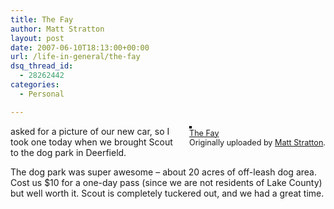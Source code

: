 ```yaml
---
title: The Fay
author: Matt Stratton
layout: post
date: 2007-06-10T18:13:00+00:00
url: /life-in-general/the-fay
dsq_thread_id:
  - 28262442
categories:
  - Personal

---
```

<div style="float:right;margin-left:10px;margin-bottom:10px;">
  <a href="https://www.flickr.com/photos/mugsy/539597435/" title="photo sharing"><img src="https://farm2.static.flickr.com/1041/539597435_8fd11c5736_m.jpg" alt="" style="border:solid 2px #000000;" /></a> <br /> <span style="font-size:.9em;margin-top:0;"> <a href="https://www.flickr.com/photos/mugsy/539597435/">The Fay</a> <br /> Originally uploaded by <a href="https://www.flickr.com/people/mugsy/">Matt Stratton</a>. </span>
</div>

asked for a picture of our new car, so I took one today when we brought Scout to the dog park in Deerfield.

The dog park was super awesome &#8211; about 20 acres of off-leash dog area. Cost us $10 for a one-day pass (since we are not residents of Lake County) but well worth it. Scout is completely tuckered out, and we had a great time.